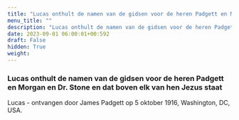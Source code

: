 ```yaml
---
title: "Lucas onthult de namen van de gidsen voor de heren Padgett en Morgan en Dr. Stone en dat boven elk van hen Jezus staat"
menu_title: ""
description: "Lucas onthult de namen van de gidsen voor de heren Padgett en Morgan en Dr. Stone en dat boven elk van hen Jezus staat"
date: 2023-09-01 06:00:01+00:592
draft: False
hidden: True
weight:
---
```

### Lucas onthult de namen van de gidsen voor de heren Padgett en Morgan en Dr. Stone en dat boven elk van hen Jezus staat

Lucas - ontvangen door James Padgett op 5 oktober 1916, Washington, DC, USA.
